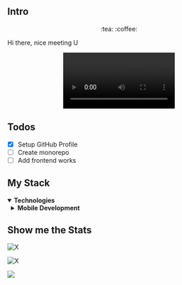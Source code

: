 ## Intro

<p align="center">:tea: :coffee:</p>
<p>Hi there, nice meeting U</p>
<div align="center">
    <video width="50%" src="./assets/video/phishing_attack.mp4"></video>
</div>

## Todos
- [x] Setup GitHub Profile
- [ ] Create monorepo
- [ ] Add frontend works

## My Stack
<details open>
    <summary><b>Technologies</b></summary>
        <details style="margin-left: 8px;">
            <summary><b>Mobile Development</b></summary>
            <div style="padding-left: 16px;">
                <p>Native Android</p>
                <p>iOS</p>
                <p>Flutter</p>
                <p>React Native</p>
            </div>
        </details>
</details>

## Show me the Stats
![X](https://github-profile-trophy.vercel.app/?username=bobbyliu117&title=MultiLanguage,Repositories,Commits,Stars,Followers,PullRequest&theme=dracula&margin-w=10)

![X](https://github-readme-stats.vercel.app/api?username=bobbyliu117&show_icons=true&theme=dracula)
</div>

<img align="center" src="https://github-readme-stats.vercel.app/api/top-langs/?username=bobbyliu117&layout=compact&theme=dracula&hide_border=true" />